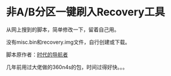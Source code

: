 非A/B分区一键刷入Recovery工具
===========

从网上搜到的脚本，简单修改一下，留着自己用。

没有misc.bin和recovery.img文件，自行创建或下载。

脚本原作者：[时代的导航者](https://weibo.com/androidroms)

几年前用过大佬做的360n4s的包，时间过得好快。。。
